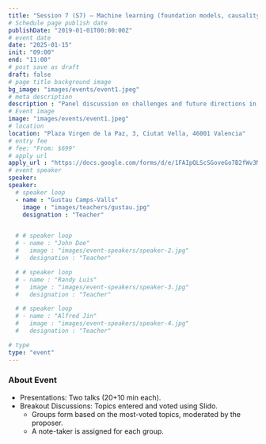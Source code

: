 ```yaml
---
title: "Session 7 (S7) – Machine learning (foundation models, causality)"
# Schedule page publish date
publishDate: "2019-01-01T00:00:00Z"
# event date
date: "2025-01-15"
init: "09:00"
end: "11:00"
# post save as draft
draft: false
# page title background image
bg_image: "images/events/event1.jpeg"
# meta description
description : "Panel discussion on challenges and future directions in AI for complex systems."
# Event image
image: "images/events/event1.jpeg"
# location
location: "Plaza Virgen de la Paz, 3, Ciutat Vella, 46001 Valencia"
# entry fee
# fee: "From: $699"
# apply url
apply_url : "https://docs.google.com/forms/d/e/1FAIpQLScSGoveGo7B2fWv3MPtApGEqtTIXkAM0ROHfgKbl-Henj83Fw/viewform"
# event speaker
speaker:
speaker:
  # speaker loop
  - name : "Gustau Camps-Valls"
    image : "images/teachers/gustau.jpg"
    designation : "Teacher"


  # # speaker loop
  # - name : "John Doe"
  #   image : "images/event-speakers/speaker-2.jpg"
  #   designation : "Teacher"

  # # speaker loop
  # - name : "Randy Luis"
  #   image : "images/event-speakers/speaker-3.jpg"
  #   designation : "Teacher"

  # # speaker loop
  # - name : "Alfred Jin"
  #   image : "images/event-speakers/speaker-4.jpg"
  #   designation : "Teacher"

# type
type: "event"
---
```


### About Event

- Presentations: Two talks (20+10 min each).
- Breakout Discussions: Topics entered and voted using Slido.
  - Groups form based on the most-voted topics, moderated by the proposer.
  - A note-taker is assigned for each group.
